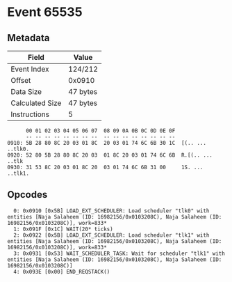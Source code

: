 # Event 65535

## Metadata

| Field           | Value    |
|-----------------|----------|
| Event Index     | 124/212  |
| Offset          | 0x0910   |
| Data Size       | 47 bytes |
| Calculated Size | 47 bytes |
| Instructions    | 5        |

```
      00 01 02 03 04 05 06 07  08 09 0A 0B 0C 0D 0E 0F
      -- -- -- -- -- -- -- --  -- -- -- -- -- -- -- --
0910: 5B 28 80 8C 20 03 01 8C  20 03 01 74 6C 6B 30 1C  [(.. ... ..tlk0.
0920: 52 80 5B 28 80 8C 20 03  01 8C 20 03 01 74 6C 6B  R.[(.. ... ..tlk
0930: 31 53 8C 20 03 01 8C 20  03 01 74 6C 6B 31 00     1S. ... ..tlk1. 
```

## Opcodes

```
  0: 0x0910 [0x5B] LOAD_EXT_SCHEDULER: Load scheduler "tlk0" with entities [Naja Salaheem (ID: 16982156/0x0103208C), Naja Salaheem (ID: 16982156/0x0103208C)], work=833*
  1: 0x091F [0x1C] WAIT(20* ticks)
  2: 0x0922 [0x5B] LOAD_EXT_SCHEDULER: Load scheduler "tlk1" with entities [Naja Salaheem (ID: 16982156/0x0103208C), Naja Salaheem (ID: 16982156/0x0103208C)], work=833*
  3: 0x0931 [0x53] WAIT_SCHEDULER_TASK: Wait for scheduler "tlk1" with entities [Naja Salaheem (ID: 16982156/0x0103208C), Naja Salaheem (ID: 16982156/0x0103208C)]
  4: 0x093E [0x00] END_REQSTACK()
```
